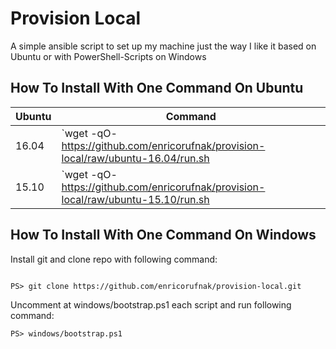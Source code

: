 Provision Local
============

A simple ansible script to set up my machine just the way I like it based on Ubuntu or with PowerShell-Scripts on Windows

How To Install With One Command On Ubuntu
-------------------------------

| Ubuntu | Command |
| --- | --- |
| 16.04 | `wget -qO- https://github.com/enricorufnak/provision-local/raw/ubuntu-16.04/run.sh | bash` |
| 15.10 | `wget -qO- https://github.com/enricorufnak/provision-local/raw/ubuntu-15.10/run.sh | bash` |


How To Install With One Command On Windows
-------------------------------
Install git and clone repo with following command: 
```

PS> git clone https://github.com/enricorufnak/provision-local.git
```

Uncomment at windows/bootstrap.ps1 each script and run following command:

```
PS> windows/bootstrap.ps1
```